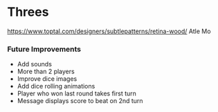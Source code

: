 # Threes

https://www.toptal.com/designers/subtlepatterns/retina-wood/  Atle Mo

### Future Improvements
- Add sounds
- More than 2 players
- Improve dice images
- Add dice rolling animations
- Player who won last round takes first turn
- Message displays score to beat on 2nd turn